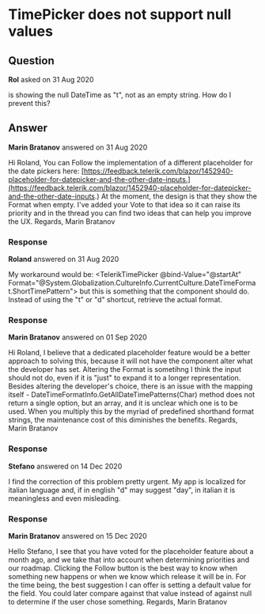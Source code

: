 # TimePicker does not support null values

## Question

**Rol** asked on 31 Aug 2020

<TelerikTimePicker Value="(DateTime?)null" Format="t" /> is showing the null DateTime as "t", not as an empty string. How do I prevent this?

## Answer

**Marin Bratanov** answered on 31 Aug 2020

Hi Roland, You can Follow the implementation of a different placeholder for the date pickers here: [https://feedback.telerik.com/blazor/1452940-placeholder-for-datepicker-and-the-other-date-inputs.](https://feedback.telerik.com/blazor/1452940-placeholder-for-datepicker-and-the-other-date-inputs.) At the moment, the design is that they show the Format when empty. I've added your Vote to that idea so it can raise its priority and in the thread you can find two ideas that can help you improve the UX. Regards, Marin Bratanov

### Response

**Roland** answered on 31 Aug 2020

My workaround would be: <TelerikTimePicker @bind-Value="@startAt" Format="@System.Globalization.CultureInfo.CurrentCulture.DateTimeFormat.ShortTimePattern"> but this is something that the component should do. Instead of using the "t" or "d" shortcut, retrieve the actual format.

### Response

**Marin Bratanov** answered on 01 Sep 2020

Hi Roland, I believe that a dedicated placeholder feature would be a better approach to solving this, because it will not have the component alter what the developer has set. Altering the Format is sometihng I think the input should not do, even if it is "just" to expand it to a longer representation. Besides altering the developer's choice, there is an issue with the mapping itself - DateTimeFormatInfo.GetAllDateTimePatterns(Char) method does not return a single option, but an array, and it is unclear which one is to be used. When you multiply this by the myriad of predefined shorthand format strings, the maintenance cost of this diminishes the benefits. Regards, Marin Bratanov

### Response

**Stefano** answered on 14 Dec 2020

I find the correction of this problem pretty urgent. My app is localized for italian language and, if in english "d" may suggest "day", in italian it is meaningless and even misleading.

### Response

**Marin Bratanov** answered on 15 Dec 2020

Hello Stefano, I see that you have voted for the placeholder feature about a month ago, and we take that into account when determining priorities and our roadmap. Clicking the Follow button is the best way to know when something new happens or when we know which release it will be in. For the time being, the best suggestion I can offer is setting a default value for the field. You could later compare against that value instead of against null to determine if the user chose something. Regards, Marin Bratanov

